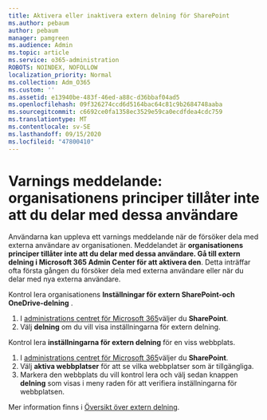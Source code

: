 ```yaml
---
title: Aktivera eller inaktivera extern delning för SharePoint
ms.author: pebaum
author: pebaum
manager: pamgreen
ms.audience: Admin
ms.topic: article
ms.service: o365-administration
ROBOTS: NOINDEX, NOFOLLOW
localization_priority: Normal
ms.collection: Adm_O365
ms.custom: ''
ms.assetid: e13940be-483f-46ed-a88c-d36bbaf04ad5
ms.openlocfilehash: 09f326274ccd6d5164bac64c81c9b2684748aaba
ms.sourcegitcommit: c6692ce0fa1358ec3529e59ca0ecdfdea4cdc759
ms.translationtype: MT
ms.contentlocale: sv-SE
ms.lasthandoff: 09/15/2020
ms.locfileid: "47800410"
---
```

# <a name="warning-message-your-organizations-policies-dont-allow-you-to-share-with-these-users"></a>Varnings meddelande: organisationens principer tillåter inte att du delar med dessa användare

Användarna kan uppleva ett varnings meddelande när de försöker dela med externa användare av organisationen. Meddelandet är **organisationens principer tillåter inte att du delar med dessa användare. Gå till extern delning i Microsoft 365 Admin Center för att aktivera den**. Detta inträffar ofta första gången du försöker dela med externa användare eller när du delar med nya externa användare.

Kontrol lera organisationens **Inställningar för extern SharePoint-och OneDrive-delning** .

1. I [administrations centret för Microsoft 365](https://admin.microsoft.com/AdminPortal/Home#/homepage">https://admin.microsoft.com/)väljer du **SharePoint**.
3. Välj **delning** om du vill visa inställningarna för extern delning.

Kontrol lera **inställningarna för extern delning** för en viss webbplats.

1. I [administrations centret för Microsoft 365](https://admin.microsoft.com/AdminPortal/Home#/homepage">https://admin.microsoft.com/)väljer du **SharePoint**.
2. Välj **aktiva webbplatser** för att se vilka webbplatser som är tillgängliga.
3. Markera den webbplats du vill kontrol lera och välj sedan knappen **delning** som visas i meny raden för att verifiera inställningarna för webbplatsen.

Mer information finns i [Översikt över extern delning](https://docs.microsoft.com/sharepoint/external-sharing-overview).